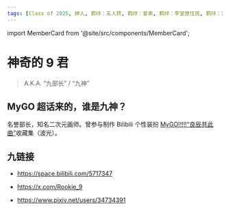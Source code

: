 ```yaml
---
tags: [Class of 2025, 神人, 羁绊：五人转, 羁绊：爱素, 羁绊：李堂原住民, 羁绊：沪国聚会]
---
```


import MemberCard from '@site/src/components/MemberCard';

# 神奇的 9 君

> A.K.A. “九部长” / “九神”

<MemberCard
  name="神奇的 9 君"
  subtitle="词条主角"
  avatar="https://lain.bgm.tv/pic/user/c/000/88/53/885303.jpg" 
  link="https://bgm.tv/user/885303"
/>

## MyGO 超话来的，谁是九神？

名誉部长，知名二次元画师。曾参与制作 Bilibili 个性装扮 [MyGO!!!!!“良辰共此曲”](https://www.bilibili.com/h5/mall/digital-card/home?act_id=102857)收藏集（波光）。

## 九链接

-   https://space.bilibili.com/5717347

-   https://x.com/Rookie_9

-   https://www.pixiv.net/users/34734391
